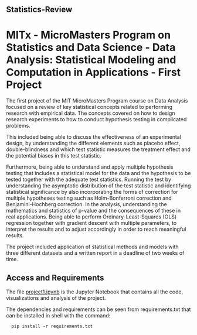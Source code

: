 ## Statistics-Review

# MITx - MicroMasters Program on Statistics and Data Science - Data Analysis: Statistical Modeling and Computation in Applications - First Project 

The first project of the MIT MicroMasters Program course on Data Analysis focused on a review of key statistical concepts
related to performing research with empirical data. The concepts covered on how to design research experiments
to how to conduct hypothesis testing in complicated problems. 

This included being able to discuss the effectiveness of an experimental design, by understanding the different elements
such as placebo effect, double-blindness and which test statistic measures the treatment effect and the potential biases
in this test statistic.

Furthermore, being able to understand and apply multiple hypothesis testing that includes a statistical model for the data and
the hypothesis to be tested together with the adequate test statistics. Running the test by understanding the asymptotic distribution
of the test statistic and identifying statistical significance by also incorporating the forms of correction for multiple hypotheses
testing such as Holm-Bonferroni correction and Benjamini-Hochberg correction. In the analysis, understanding the mathematics and statistics of p-value and the consequences of these in real applications. Being able to perform Ordinary-Least-Squares (OLS) regression together with gradient descent with multiple parameters, to interpret the results and to adjust accordingly in order to reach meaningful results.

The project included application of statistical methods and models with three different datasets and a written report in a deadline of two weeks of time.

## Access and Requirements

The file [project1.ipynb](https://github.com/jajokine/Statistics-Review/blob/main/project1.ipynb) is the Jupyter Notebook that contains all the code, visualizations and analysis of the project.

The dependencies and requirements can be seen from requirements.txt that can be installed in shell with the command:

      pip install -r requirements.txt
